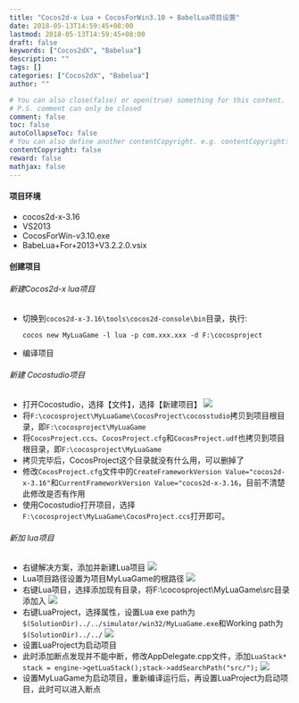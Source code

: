 ```yaml
---
title: "Cocos2d-x Lua + CocosForWin3.10 + BabelLua项目设置"
date: 2018-05-13T14:59:45+08:00
lastmod: 2018-05-13T14:59:45+08:00
draft: false
keywords: ["Cocos2dX", "Babelua"]
description: ""
tags: []
categories: ["Cocos2dX", "Babelua"]
author: ""

# You can also close(false) or open(true) something for this content.
# P.S. comment can only be closed
comment: false
toc: false
autoCollapseToc: false
# You can also define another contentCopyright. e.g. contentCopyright: "This is another copyright."
contentCopyright: false
reward: false
mathjax: false
---
```


<!--more-->

#### 项目环境
  - cocos2d-x-3.16
  - VS2013
  - CocosForWin-v3.10.exe
  - BabeLua+For+2013+V3.2.2.0.vsix

#### 创建项目
###### 新建Cocos2d-x lua项目
  - 切换到```cocos2d-x-3.16\tools\cocos2d-console\bin```目录，执行:

    ```
    cocos new MyLuaGame -l lua -p com.xxx.xxx -d F:\cocosproject
    ```
  - 编译项目

###### 新建 Cocostudio项目
  - 打开Cocostudio，选择【文件】，选择【新建项目】
  ![](/images/cocos2dx/cocostudio_new_project.png)
  - 将```F:\cocosproject\MyLuaGame\CocosProject\cocosstudio```拷贝到项目根目录，即```F:\cocosproject\MyLuaGame```
  - 将```CocosProject.ccs```、```CocosProject.cfg```和```CocosProject.udf```也拷贝到项目根目录，即```F:\cocosproject\MyLuaGame```
  - 拷贝完毕后，CocosProject这个目录就没有什么用，可以删掉了
  - 修改```CocosProject.cfg```文件中的```CreateFrameworkVersion Value="cocos2d-x-3.16"```和```CurrentFrameworkVersion Value="cocos2d-x-3.16```，目前不清楚此修改是否有作用
  - 使用Cocostudio打开项目，选择```F:\cocosproject\MyLuaGame\CocosProject.ccs```打开即可。

###### 新加 lua项目
  - 右键解决方案，添加并新建Lua项目
  ![](/images/cocos2dx/solution_add_lua_project.png)
  - Lua项目路径设置为项目MyLuaGame的根路径
  ![](/images/cocos2dx/lua_project_new.png)
  - 右键Lua项目，选择添加现有目录，将F:\cocosproject\MyLuaGame\src目录添加入
  ![](/images/cocos2dx/lua_project_add_existing_folder.png)
  - 右键LuaProject，选择属性，设置Lua exe path为```$(SolutionDir)../../simulator/win32/MyLuaGame.exe```和Working path为```$(SolutionDir)../../```
  ![](/images/cocos2dx/lua_project_set_path.png)
  - 设置LuaProject为启动项目
  - 此时添加断点发现并不能中断，修改AppDelegate.cpp文件，添加```LuaStack* stack = engine->getLuaStack();stack->addSearchPath("src/");```
  ![](/images/cocos2dx/lua_project_debug_appdelegate.png)
  - 设置MyLuaGame为启动项目，重新编译运行后，再设置LuaProject为启动项目，此时可以进入断点
  

